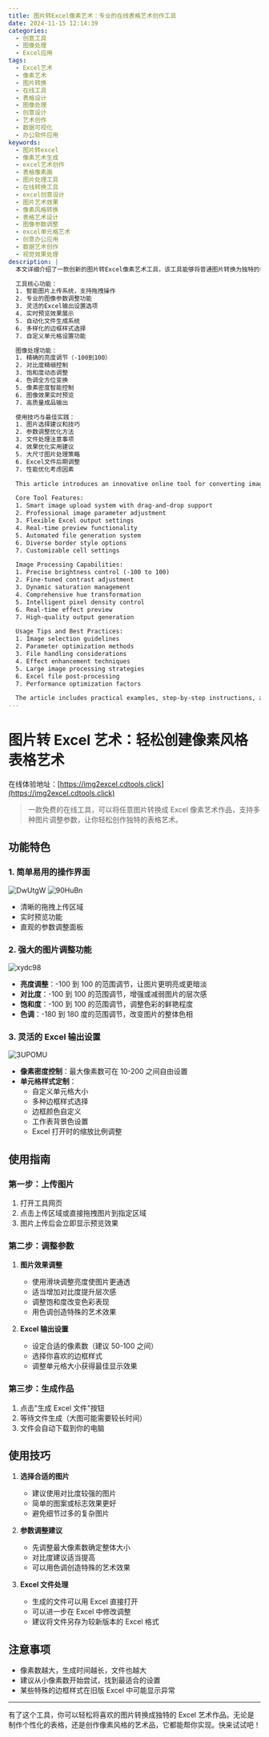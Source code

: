 ```yaml
---
title: 图片转Excel像素艺术：专业的在线表格艺术创作工具
date: 2024-11-15 12:14:39
categories:
  - 创意工具
  - 图像处理
  - Excel应用
tags:
  - Excel艺术
  - 像素艺术
  - 图片转换
  - 在线工具
  - 表格设计
  - 图像处理
  - 创意设计
  - 艺术创作
  - 数据可视化
  - 办公软件应用
keywords:
  - 图片转excel
  - 像素艺术生成
  - excel艺术创作
  - 表格像素画
  - 图片处理工具
  - 在线转换工具
  - excel创意设计
  - 图片艺术效果
  - 像素风格转换
  - 表格艺术设计
  - 图像参数调整
  - excel单元格艺术
  - 创意办公应用
  - 数据艺术创作
  - 视觉效果处理
description: |
  本文详细介绍了一款创新的图片转Excel像素艺术工具，该工具能够将普通图片转换为独特的表格艺术作品。文章系统地阐述了以下核心内容：

  工具核心功能：
  1. 智能图片上传系统，支持拖拽操作
  2. 专业的图像参数调整功能
  3. 灵活的Excel输出设置选项
  4. 实时预览效果展示
  5. 自动化文件生成系统
  6. 多样化的边框样式选择
  7. 自定义单元格设置功能

  图像处理功能：
  1. 精确的亮度调节（-100到100）
  2. 对比度精细控制
  3. 饱和度动态调整
  4. 色调全方位变换
  5. 像素密度智能控制
  6. 图像效果实时预览
  7. 高质量成品输出

  使用技巧与最佳实践：
  1. 图片选择建议和技巧
  2. 参数调整优化方法
  3. 文件处理注意事项
  4. 效果优化实用建议
  5. 大尺寸图片处理策略
  6. Excel文件后期调整
  7. 性能优化考虑因素

  This article introduces an innovative online tool for converting images into Excel pixel art, offering professional-grade artistic creation capabilities. The article covers the following key aspects:

  Core Tool Features:
  1. Smart image upload system with drag-and-drop support
  2. Professional image parameter adjustment
  3. Flexible Excel output settings
  4. Real-time preview functionality
  5. Automated file generation system
  6. Diverse border style options
  7. Customizable cell settings

  Image Processing Capabilities:
  1. Precise brightness control (-100 to 100)
  2. Fine-tuned contrast adjustment
  3. Dynamic saturation management
  4. Comprehensive hue transformation
  5. Intelligent pixel density control
  6. Real-time effect preview
  7. High-quality output generation

  Usage Tips and Best Practices:
  1. Image selection guidelines
  2. Parameter optimization methods
  3. File handling considerations
  4. Effect enhancement techniques
  5. Large image processing strategies
  6. Excel file post-processing
  7. Performance optimization factors

  The article includes practical examples, step-by-step instructions, and detailed guidance for creating unique Excel-based pixel art from any image.
---
```


# 图片转 Excel 艺术：轻松创建像素风格表格艺术

在线体验地址：[https://img2excel.cdtools.click](https://img2excel.cdtools.click)

> 一款免费的在线工具，可以将任意图片转换成 Excel 像素艺术作品，支持多种图片调整参数，让你轻松创作独特的表格艺术。

## 功能特色

### 1. 简单易用的操作界面

![DwUtgW](https://cdn.jsdelivr.net/gh/houxiaozhao/imageLibrary@master/uPic/2024/12/03/DwUtgW.png)
![90HuBn](https://cdn.jsdelivr.net/gh/houxiaozhao/imageLibrary@master/uPic/2024/12/03/90HuBn.png)

- 清晰的拖拽上传区域
- 实时预览功能
- 直观的参数调整面板

### 2. 强大的图片调整功能

![xydc98](https://cdn.jsdelivr.net/gh/houxiaozhao/imageLibrary@master/uPic/2024/12/03/xydc98.png)

- **亮度调整**：-100 到 100 的范围调节，让图片更明亮或更暗淡
- **对比度**：-100 到 100 的范围调节，增强或减弱图片的层次感
- **饱和度**：-100 到 100 的范围调节，调整色彩的鲜艳程度
- **色调**：-180 到 180 度的范围调节，改变图片的整体色相

### 3. 灵活的 Excel 输出设置

![3UPOMU](https://cdn.jsdelivr.net/gh/houxiaozhao/imageLibrary@master/uPic/2024/12/03/3UPOMU.png)

- **像素密度控制**：最大像素数可在 10-200 之间自由设置
- **单元格样式定制**：
  - 自定义单元格大小
  - 多种边框样式选择
  - 边框颜色自定义
  - 工作表背景色设置
  - Excel 打开时的缩放比例调整

## 使用指南

### 第一步：上传图片

1. 打开工具网页
2. 点击上传区域或直接拖拽图片到指定区域
3. 图片上传后会立即显示预览效果

### 第二步：调整参数

1. **图片效果调整**

   - 使用滑块调整亮度使图片更通透
   - 适当增加对比度提升层次感
   - 调整饱和度改变色彩表现
   - 用色调创造特殊的艺术效果

2. **Excel 输出设置**
   - 设定合适的像素数（建议 50-100 之间）
   - 选择你喜欢的边框样式
   - 调整单元格大小获得最佳显示效果

### 第三步：生成作品

1. 点击"生成 Excel 文件"按钮
2. 等待文件生成（大图可能需要较长时间）
3. 文件会自动下载到你的电脑

## 使用技巧

1. **选择合适的图片**

   - 建议使用对比度较强的图片
   - 简单的图案或标志效果更好
   - 避免细节过多的复杂图片

2. **参数调整建议**

   - 先调整最大像素数确定整体大小
   - 对比度建议适当提高
   - 可以用色调创造特殊的艺术效果

3. **Excel 文件处理**
   - 生成的文件可以用 Excel 直接打开
   - 可以进一步在 Excel 中修改调整
   - 建议将文件另存为较新版本的 Excel 格式

## 注意事项

- 像素数越大，生成时间越长，文件也越大
- 建议从小像素数开始尝试，找到最适合的设置
- 某些特殊的边框样式在旧版 Excel 中可能显示异常

---

有了这个工具，你可以轻松将喜欢的图片转换成独特的 Excel 艺术作品。无论是制作个性化的表格，还是创作像素风格的艺术品，它都能帮你实现。快来试试吧！

